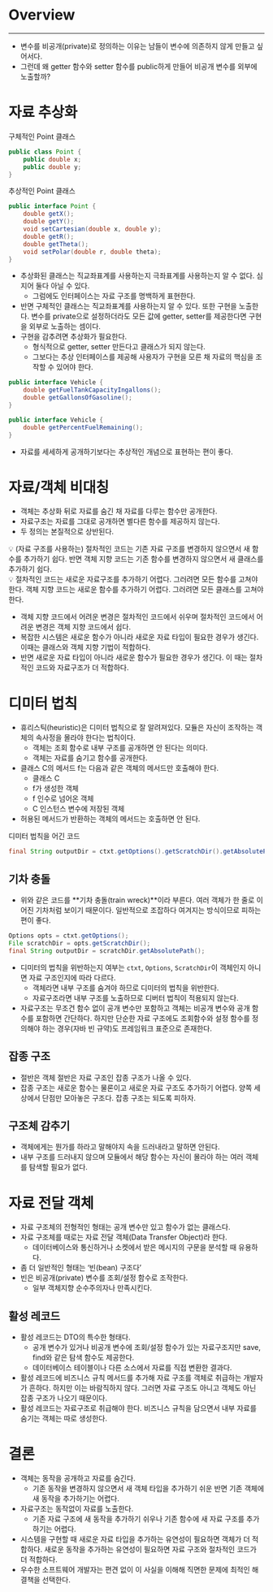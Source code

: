 # Overview

---

- 변수를 비공개(private)로 정의하는 이유는 남들이 변수에 의존하지 않게 만들고 싶어서다.
- 그런데 왜 getter 함수와 setter 함수를 public하게 만들어 비공개 변수를 외부에 노출할까?

# 자료 추상화

구체적인 Point 클래스

```java
public class Point {
	public double x;
	public double y;
}
```

추상적인 Point 클래스

```java
public interface Point {
	double getX();
	double getY();
	void setCartesian(double x, double y);
	double getR();
	double getTheta();
	void setPolar(double r, double theta);
}
```

- 추상화된 클래스는 직교좌표계를 사용하는지 극좌표계를 사용하는지 알 수 없다. 심지어 둘다 아닐 수 있다.
    - 그럼에도 인터페이스는 자료 구조를 명백하게 표현한다.
- 반면 구체적인 클래스는 직교좌표계를 사용하는지 알 수 있다. 또한 구현을 노출한다. 변수를 private으로 설정하더라도 모든 값에 getter, setter를 제공한다면 구현을 외부로 노출하는 셈이다.
- 구현을 감추려면 추상화가 필요한다.
    - 형식적으로 getter, setter 만든다고 클래스가 되지 않는다.
    - 그보다는 추상 인터페이스를 제공해 사용자가 구현을 모른 채 자료의 핵심을 조작할 수 있어야 한다.

```java
public interface Vehicle {
	double getFuelTankCapacityIngallons();
	double getGallonsOfGasoline();
}
```

```java
public interface Vehicle {
	double getPercentFuelRemaining();
}
```

- 자료를 세세하게 공개하기보다는 추상적인 개념으로 표현하는 편이 좋다.

# 자료/객체 비대칭

- 객체는 추상화 뒤로 자료를 숨긴 채 자료를 다루는 함수만 공개한다.
- 자료구조는 자료를 그대로 공개하면 별다른 함수를 제공하지 않는다.
- 두 정의는 본질적으로 상반된다.

<aside>
💡 (자료 구조를 사용하는) 절차적인 코드는 기존 자료 구조를 변경하지 않으면서 새 함수를 추가하기 쉽다. 반면 객체 지향 코드는 기존 함수를 변경하지 않으면서 새 클래스를 추가하기 쉽다.

</aside>

<aside>
💡 절차적인 코드는 새로운 자료구조를 추가하기 어렵다. 그러려면 모든 함수를 고쳐야 한다. 객체 지향 코드는 새로운 함수를 추가하기 어렵다. 그러려면 모든 클래스를 고쳐야 한다.

</aside>

- 객체 지향 코드에서 어려운 변경은 절차적인 코드에서 쉬우며 절차적인 코드에서 어려운 변경은 객체 지향 코드에서 쉽다.
- 복잡한 시스템은 새로운 함수가 아니라 새로운 자료 타입이 필요한 경우가 생긴다. 이때는 클래스와 객체 지향 기법이 적합하다.
- 반면 새로운 자료 타입이 아니라 새로운 함수가 필요한 경우가 생긴다. 이 때는 절차적인 코드와 자료구조가 더 적합하다.

# 디미터 법칙

- 휴리스틱(heuristic)은 디미터 법칙으로 잘 알려져있다. 모듈은 자신이 조작하는 객체의 속사정을 몰라야 한다는 법칙이다.
    - 객체는 조회 함수로 내부 구조를 공개하면 안 된다는 의미다.
    - 객체는 자료를 숨기고 함수를 공개한다.
- 클래스 C의 메서드 f는 다음과 같은 객체의 메서드만 호출해야 한다.
    - 클래스 C
    - f가 생성한 객체
    - f 인수로 넘어온 객체
    - C 인스턴스 변수에 저장된 객체
- 허용된 메서드가 반환하는 객체의 메서드는 호출하면 안 된다.

디미터 법칙을 어긴 코드

```java
final String outputDir = ctxt.getOptions().getScratchDir().getAbsolutePath();
```

## 기차 충돌

- 위와 같은 코드를 **기차 충돌(train wreck)**이라 부른다. 여러 객체가 한 줄로 이어진 기차처럼 보이기 때문이다. 일반적으로 조잡하다 여겨지는 방식이므로 피하는 편이 좋다.

```java
Options opts = ctxt.getOptions();
File scratchDir = opts.getScratchDir();
final String outputDir = scratchDir.getAbsolutePath();
```

- 디미터의 법칙을 위반하는지 여부는 `ctxt`, `Options`, `ScratchDir`이 객체인지 아니면 자료 구조인지에 따라 다르다.
    - 객체라면 내부 구조를 숨겨야 하므로 디미터의 법칙을 위반한다.
    - 자료구조라면 내부 구조를 노출하므로 디버터 법칙이 적용되지 않는다.
- 자료구조는 무조건 함수 없이 공개 변수만 포함하고 객체는 비공개 변수와 공개 함수를 포함하면 간단하다. 하지만 단순한 자료 구조에도 조회함수와 설정 함수를 정의해야 하는 경우(자바 빈 규약)도 프레임워크 표준으로 존재한다.

## 잡종 구조

- 절반은 객체 절반은 자료 구조인 잡종 구조가 나올 수 있다.
- 잡종 구조는 새로운 함수는 물론이고 새로운 자료 구조도 추가하기 어렵다. 양쪽 세상에서 단점만 모아놓은 구조다. 잡종 구조는 되도록 피하자.

## 구조체 감추기

- 객체에게는 뭔가를 하라고 말해야지 속을 드러내라고 말하면 안된다.
- 내부 구조를 드러내지 않으며 모듈에서 해당 함수는 자신이 몰라야 하는 여러 객체를 탐색할 필요가 없다.

# 자료 전달 객체

- 자료 구조체의 전형적인 형태는 공개 변수만 있고 함수가 없는 클래스다.
- 자료 구조체를 때로는 자료 전달 객체(Data Transfer Object)라 한다.
    - 데이터베이스와 통신하거나 소켓에서 받은 메시지의 구문을 분석할 때 유용하다.
- 좀 더 일반적인 형태는 ‘빈(bean) 구조다’
- 빈은 비공개(private) 변수를 조회/설정 함수로 조작한다.
    - 일부 객체지향 순수주의자나 만족시킨다.

## 활성 레코드

- 활성 레코드는 DTO의 특수한 형태다.
    - 공개 변수가 있거나 비공개 변수에 조회/설정 함수가 있는 자료구조지만 save, find와 같은 탐색 함수도 제공한다.
    - 데이터베이스 테이블이나 다른 소스에서 자료를 직접 변환한 결과다.
- 활성 레코드에 비즈니스 규칙 메서드를 추가해 자료 구조를 객체로 취급하는 개발자가 흔하다. 하지만 이는 바람직하지 않다. 그러면 자료 구조도 아니고 객체도 아닌 잡종 구조가 나오기 때문이다.
- 활성 레코드는 자료구조로 취급해야 한다. 비즈니스 규칙을 담으면서 내부 자료를 숨기는 객체는 따로 생성한다.

# 결론

- 객체는 동작을 공개하고 자료를 숨긴다.
    - 기존 동작을 변경하지 않으면서 새 객체 타입을 추가하기 쉬운 반면 기존 객체에 새 동작을 추가하기는 어렵다.
- 자료구조는 동작없이 자료를 노출한다.
    - 기존 자료 구조에 새 동작을 추가하기 쉬우나 기존 함수에 새 자료 구조를 추가하기는 어렵다.
- 시스템을 구현할 때 새로운 자료 타입을 추가하는 유연성이 필요하면 객체가 더 적합하다. 새로운 동작을 추가하는 유연성이 필요하면 자료 구조와 절차적인 코드가 더 적합하다.
- 우수한 소프트웨어 개발자는 편견 없이 이 사실을 이해해 직면한 문제에 최적인 해결책을 선택한다.
